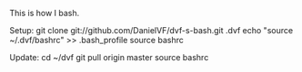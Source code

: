 This is how I bash.

Setup:
git clone git://github.com/DanielVF/dvf-s-bash.git .dvf
echo "source ~/.dvf/bashrc" >> .bash_profile
source bashrc

Update:
cd ~/dvf
git pull origin master
source bashrc
